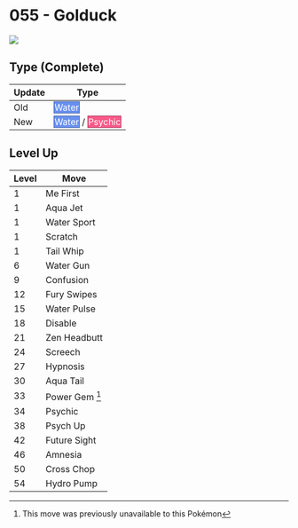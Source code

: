 # 055 - Golduck
![][055]

## Type (Complete)

Update | Type
---    | ---
Old    | <span style="color:white; background:#6890F0; border: 1px solid #445E9C">Water</span>
New    | <span style="color:white; background:#6890F0; border: 1px solid #445E9C">Water</span> / <span style="color:white; background:#F85888; border: 1px solid #A13959">Psychic</span>

## Level Up

Level | Move
---   | ---
  1   | Me First
  1   | Aqua Jet
  1   | Water Sport
  1   | Scratch
  1   | Tail Whip
  6   | Water Gun
  9   | Confusion
 12   | Fury Swipes
 15   | Water Pulse
 18   | Disable
 21   | Zen Headbutt
 24   | Screech
 27   | Hypnosis
 30   | Aqua Tail
 33   | Power Gem [^1]
 34   | Psychic
 38   | Psych Up
 42   | Future Sight
 46   | Amnesia
 50   | Cross Chop
 54   | Hydro Pump



[055]: ../img/pokemon/055.png

[^1]: This move was previously unavailable to this Pokémon